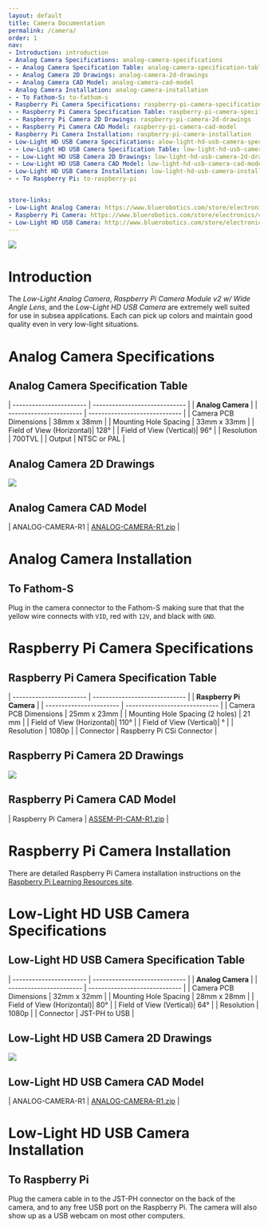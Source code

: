 ```yaml
---
layout: default
title: Camera Documentation
permalink: /camera/
order: 1
nav:
- Introduction: introduction
- Analog Camera Specifications: analog-camera-specifications
- - Analog Camera Specification Table: analog-camera-specification-table
- - Analog Camera 2D Drawings: analog-camera-2d-drawings
- - Analog Camera CAD Model: analog-camera-cad-model
- Analog Camera Installation: analog-camera-installation
- - To Fathom-S: to-fathom-s
- Raspberry Pi Camera Specifications: raspberry-pi-camera-specifications
- - Raspberry Pi Camera Specification Table: raspberry-pi-camera-specification-table
- - Raspberry Pi Camera 2D Drawings: raspberry-pi-camera-2d-drawings
- - Raspberry Pi Camera CAD Model: raspberry-pi-camera-cad-model
- Raspberry Pi Camera Installation: raspberry-pi-camera-installation
- Low-Light HD USB Camera Specifications: alow-light-hd-usb-camera-specifications
- - Low-Light HD USB Camera Specification Table: low-light-hd-usb-camera-specification-table
- - Low-Light HD USB Camera 2D Drawings: low-light-hd-usb-camera-2d-drawings
- - Low-Light HD USB Camera CAD Model: low-light-hd-usb-camera-cad-model
- Low-Light HD USB Camera Installation: low-light-hd-usb-camera-installation
- - To Raspberry Pi: to-raspberry-pi


store-links:
- Low-Light Analog Camera: https://www.bluerobotics.com/store/electronics/low-light-ntsc-camera/
- Raspberry Pi Camera: https://www.bluerobotics.com/store/electronics/cam-rpi-wide-r1/
- Low-Light HD USB Camera: http://www.bluerobotics.com/store/electronics/cam-usb-low-light-r1/
---
```


<img src="/analog-camera/cam-banner.png" class="img-responsive" style="max-width:900px"  />

# Introduction

The <em>Low-Light Analog Camera</em>, <em>Raspberry Pi Camera Module v2 w/ Wide Angle Lens</em>, and the <em>Low-Light HD USB Camera</em> are extremely well suited for use in subsea applications. Each can pick up colors and maintain good quality even in very low-light situations. 



# Analog Camera Specifications

## Analog Camera Specification Table

| ----------------------- | ----------------------------- |
|               **Analog Camera**                         |
| ----------------------- | ----------------------------- |
| Camera PCB Dimensions   | 38mm x 38mm                   |
| Mounting Hole Spacing  | 33mm x 33mm                    |
| Field of View (Horizontal)|   128&deg;                  |
| Field of View (Vertical)|       96&deg;                 |
| Resolution              | 700TVL                        |
| Output                  | NTSC or PAL                   |


## Analog Camera 2D Drawings

<img src="/analog-camera/ANALOG-CAM-R1.png" class="img-responsive" style="max-width:900px" />


## Analog Camera CAD Model

| ANALOG-CAMERA-R1 | [ANALOG-CAMERA-R1.zip](/analog-camera/ANALOG-CAMERA-R1.zip) |

# Analog Camera Installation

## To Fathom-S

Plug in the camera connector to the Fathom-S making sure that that the yellow wire connects with `VID`, red with `12V`, and black with `GND`. 


# Raspberry Pi Camera Specifications

## Raspberry Pi Camera Specification Table

| ----------------------- | ----------------------------- |
|               **Raspberry Pi Camera**                   |
| ----------------------- | ----------------------------- |
| Camera PCB Dimensions   | 25mm x 23mm                   |
| Mounting Hole Spacing (2 holes)  | 21 mm                |
| Field of View (Horizontal)|   110&deg;                  |
| Field of View (Vertical)|       &deg;                 |
| Resolution              | 1080p                      |
| Connector               | Raspberry Pi CSi Connector    |

## Raspberry Pi Camera 2D Drawings

<img src="/analog-camera/RPI3-R1.png" class="img-responsive" style="max-width:900px" />

## Raspberry Pi Camera CAD Model

| Raspberry Pi Camera | [ASSEM-PI-CAM-R1.zip](/analog-camera/ASSEM-PI-CAM-R1.zip) |

# Raspberry Pi Camera Installation

There are detailed Raspberry Pi Camera installation instructions on the [Raspberry Pi Learning Resources site](https://www.raspberrypi.org/learning/getting-started-with-picamera/).

# Low-Light HD USB Camera Specifications

## Low-Light HD USB Camera Specification Table

| ----------------------- | ----------------------------- |
|               **Analog Camera**                         |
| ----------------------- | ----------------------------- |
| Camera PCB Dimensions   | 32mm x 32mm                   |
| Mounting Hole Spacing  | 28mm x 28mm                    |
| Field of View (Horizontal)|   80&deg;                   |
| Field of View (Vertical)|       64&deg;                 |
| Resolution              | 1080p                         |
| Connector               | JST-PH to USB                 |


## Low-Light HD USB Camera 2D Drawings

<img src="/analog-camera/LOW-LIGHT-HD-USB-CAMERA-R1.PNG" class="img-responsive" style="max-width:900px" />


## Low-Light HD USB Camera CAD Model

| ANALOG-CAMERA-R1 | [ANALOG-CAMERA-R1.zip](/analog-camera/LOW-LIGHT-HD-USB-CAMERA-R1.zip) |

# Low-Light HD USB Camera Installation

## To Raspberry Pi

Plug the camera cable in to the JST-PH connector on the back of the camera, and to any free USB port on the Raspberry Pi. The camera will also show up as a USB webcam on most other computers.




